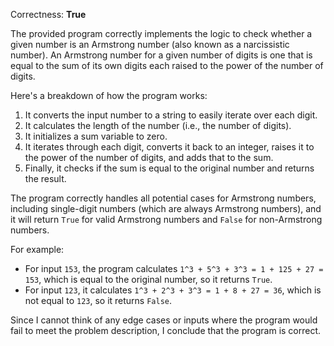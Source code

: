 Correctness: **True**

The provided program correctly implements the logic to check whether a given number is an Armstrong number (also known as a narcissistic number). An Armstrong number for a given number of digits is one that is equal to the sum of its own digits each raised to the power of the number of digits.

Here's a breakdown of how the program works:

1. It converts the input number to a string to easily iterate over each digit.
2. It calculates the length of the number (i.e., the number of digits).
3. It initializes a sum variable to zero.
4. It iterates through each digit, converts it back to an integer, raises it to the power of the number of digits, and adds that to the sum.
5. Finally, it checks if the sum is equal to the original number and returns the result.

The program correctly handles all potential cases for Armstrong numbers, including single-digit numbers (which are always Armstrong numbers), and it will return `True` for valid Armstrong numbers and `False` for non-Armstrong numbers.

For example:
- For input `153`, the program calculates `1^3 + 5^3 + 3^3 = 1 + 125 + 27 = 153`, which is equal to the original number, so it returns `True`.
- For input `123`, it calculates `1^3 + 2^3 + 3^3 = 1 + 8 + 27 = 36`, which is not equal to `123`, so it returns `False`.

Since I cannot think of any edge cases or inputs where the program would fail to meet the problem description, I conclude that the program is correct.